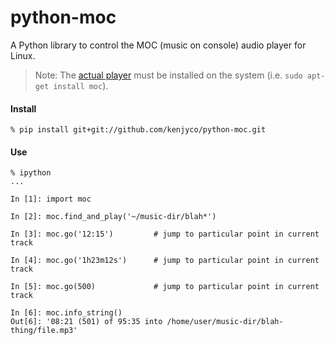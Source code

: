 python-moc
==========

A Python library to control the MOC (music on console) audio player for Linux.

> Note: The [actual player](https://moc.daper.net/) must be installed on the
> system (i.e. `sudo apt-get install moc`).

#### Install

```
% pip install git+git://github.com/kenjyco/python-moc.git
```

#### Use

```
% ipython
...

In [1]: import moc

In [2]: moc.find_and_play('~/music-dir/blah*')

In [3]: moc.go('12:15')         # jump to particular point in current track

In [4]: moc.go('1h23m12s')      # jump to particular point in current track

In [5]: moc.go(500)             # jump to particular point in current track

In [6]: moc.info_string()
Out[6]: '08:21 (501) of 95:35 into /home/user/music-dir/blah-thing/file.mp3'
```
